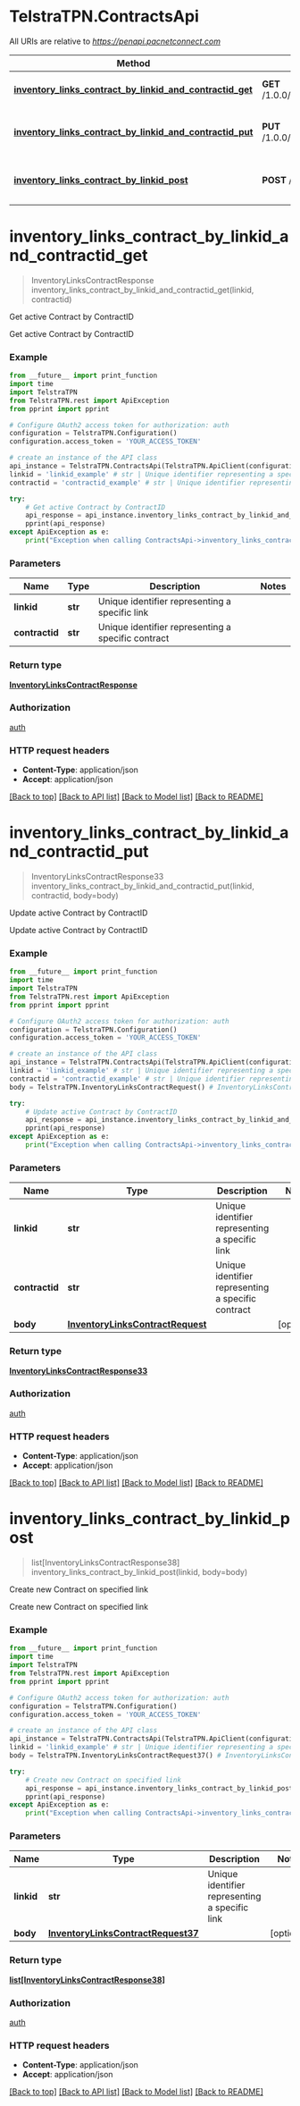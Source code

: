 # TelstraTPN.ContractsApi

All URIs are relative to *https://penapi.pacnetconnect.com*

Method | HTTP request | Description
------------- | ------------- | -------------
[**inventory_links_contract_by_linkid_and_contractid_get**](ContractsApi.md#inventory_links_contract_by_linkid_and_contractid_get) | **GET** /1.0.0/inventory/links/{linkid}/contract/{contractid} | Get active Contract by ContractID
[**inventory_links_contract_by_linkid_and_contractid_put**](ContractsApi.md#inventory_links_contract_by_linkid_and_contractid_put) | **PUT** /1.0.0/inventory/links/{linkid}/contract/{contractid} | Update active Contract by ContractID
[**inventory_links_contract_by_linkid_post**](ContractsApi.md#inventory_links_contract_by_linkid_post) | **POST** /1.0.0/inventory/links/{linkid}/contract | Create new Contract on specified link


# **inventory_links_contract_by_linkid_and_contractid_get**
> InventoryLinksContractResponse inventory_links_contract_by_linkid_and_contractid_get(linkid, contractid)

Get active Contract by ContractID

Get active Contract by ContractID

### Example
```python
from __future__ import print_function
import time
import TelstraTPN
from TelstraTPN.rest import ApiException
from pprint import pprint

# Configure OAuth2 access token for authorization: auth
configuration = TelstraTPN.Configuration()
configuration.access_token = 'YOUR_ACCESS_TOKEN'

# create an instance of the API class
api_instance = TelstraTPN.ContractsApi(TelstraTPN.ApiClient(configuration))
linkid = 'linkid_example' # str | Unique identifier representing a specific link
contractid = 'contractid_example' # str | Unique identifier representing a specific contract

try:
    # Get active Contract by ContractID
    api_response = api_instance.inventory_links_contract_by_linkid_and_contractid_get(linkid, contractid)
    pprint(api_response)
except ApiException as e:
    print("Exception when calling ContractsApi->inventory_links_contract_by_linkid_and_contractid_get: %s\n" % e)
```

### Parameters

Name | Type | Description  | Notes
------------- | ------------- | ------------- | -------------
 **linkid** | **str**| Unique identifier representing a specific link | 
 **contractid** | **str**| Unique identifier representing a specific contract | 

### Return type

[**InventoryLinksContractResponse**](InventoryLinksContractResponse.md)

### Authorization

[auth](../README.md#auth)

### HTTP request headers

 - **Content-Type**: application/json
 - **Accept**: application/json

[[Back to top]](#) [[Back to API list]](../README.md#documentation-for-api-endpoints) [[Back to Model list]](../README.md#documentation-for-models) [[Back to README]](../README.md)

# **inventory_links_contract_by_linkid_and_contractid_put**
> InventoryLinksContractResponse33 inventory_links_contract_by_linkid_and_contractid_put(linkid, contractid, body=body)

Update active Contract by ContractID

Update active Contract by ContractID

### Example
```python
from __future__ import print_function
import time
import TelstraTPN
from TelstraTPN.rest import ApiException
from pprint import pprint

# Configure OAuth2 access token for authorization: auth
configuration = TelstraTPN.Configuration()
configuration.access_token = 'YOUR_ACCESS_TOKEN'

# create an instance of the API class
api_instance = TelstraTPN.ContractsApi(TelstraTPN.ApiClient(configuration))
linkid = 'linkid_example' # str | Unique identifier representing a specific link
contractid = 'contractid_example' # str | Unique identifier representing a specific contract
body = TelstraTPN.InventoryLinksContractRequest() # InventoryLinksContractRequest |  (optional)

try:
    # Update active Contract by ContractID
    api_response = api_instance.inventory_links_contract_by_linkid_and_contractid_put(linkid, contractid, body=body)
    pprint(api_response)
except ApiException as e:
    print("Exception when calling ContractsApi->inventory_links_contract_by_linkid_and_contractid_put: %s\n" % e)
```

### Parameters

Name | Type | Description  | Notes
------------- | ------------- | ------------- | -------------
 **linkid** | **str**| Unique identifier representing a specific link | 
 **contractid** | **str**| Unique identifier representing a specific contract | 
 **body** | [**InventoryLinksContractRequest**](InventoryLinksContractRequest.md)|  | [optional] 

### Return type

[**InventoryLinksContractResponse33**](InventoryLinksContractResponse33.md)

### Authorization

[auth](../README.md#auth)

### HTTP request headers

 - **Content-Type**: application/json
 - **Accept**: application/json

[[Back to top]](#) [[Back to API list]](../README.md#documentation-for-api-endpoints) [[Back to Model list]](../README.md#documentation-for-models) [[Back to README]](../README.md)

# **inventory_links_contract_by_linkid_post**
> list[InventoryLinksContractResponse38] inventory_links_contract_by_linkid_post(linkid, body=body)

Create new Contract on specified link

Create new Contract on specified link

### Example
```python
from __future__ import print_function
import time
import TelstraTPN
from TelstraTPN.rest import ApiException
from pprint import pprint

# Configure OAuth2 access token for authorization: auth
configuration = TelstraTPN.Configuration()
configuration.access_token = 'YOUR_ACCESS_TOKEN'

# create an instance of the API class
api_instance = TelstraTPN.ContractsApi(TelstraTPN.ApiClient(configuration))
linkid = 'linkid_example' # str | Unique identifier representing a specific link
body = TelstraTPN.InventoryLinksContractRequest37() # InventoryLinksContractRequest37 |  (optional)

try:
    # Create new Contract on specified link
    api_response = api_instance.inventory_links_contract_by_linkid_post(linkid, body=body)
    pprint(api_response)
except ApiException as e:
    print("Exception when calling ContractsApi->inventory_links_contract_by_linkid_post: %s\n" % e)
```

### Parameters

Name | Type | Description  | Notes
------------- | ------------- | ------------- | -------------
 **linkid** | **str**| Unique identifier representing a specific link | 
 **body** | [**InventoryLinksContractRequest37**](InventoryLinksContractRequest37.md)|  | [optional] 

### Return type

[**list[InventoryLinksContractResponse38]**](InventoryLinksContractResponse38.md)

### Authorization

[auth](../README.md#auth)

### HTTP request headers

 - **Content-Type**: application/json
 - **Accept**: application/json

[[Back to top]](#) [[Back to API list]](../README.md#documentation-for-api-endpoints) [[Back to Model list]](../README.md#documentation-for-models) [[Back to README]](../README.md)

